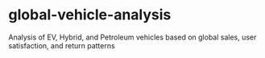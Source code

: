 # global-vehicle-analysis
Analysis of EV, Hybrid, and Petroleum vehicles based on global sales, user satisfaction, and return patterns
